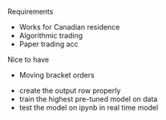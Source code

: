 
Requirements
* Works for Canadian residence
* Algorithmic trading
* Paper trading acc

Nice to have
* Moving bracket orders

- create the output row properly
- train the highest pre-tuned model on data
- test the model on ipynb in real time model